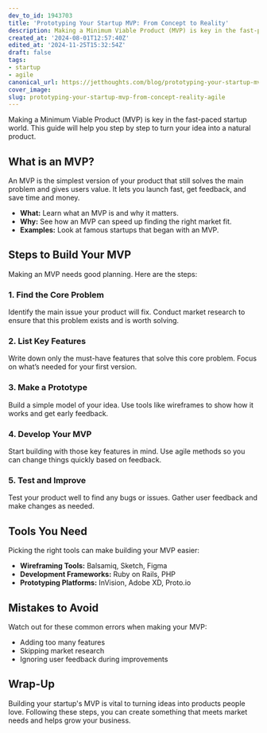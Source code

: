 ```yaml
---
dev_to_id: 1943703
title: 'Prototyping Your Startup MVP: From Concept to Reality'
description: Making a Minimum Viable Product (MVP) is key in the fast-paced startup world. This guide will help...
created_at: '2024-08-01T12:57:40Z'
edited_at: '2024-11-25T15:32:54Z'
draft: false
tags:
- startup
- agile
canonical_url: https://jetthoughts.com/blog/prototyping-your-startup-mvp-from-concept-reality-agile/
cover_image: 
slug: prototyping-your-startup-mvp-from-concept-reality-agile
---
```

Making a Minimum Viable Product (MVP) is key in the fast-paced startup world. This guide will help you step by step to turn your idea into a natural product.

## What is an MVP?

An MVP is the simplest version of your product that still solves the main problem and gives users value. It lets you launch fast, get feedback, and save time and money.

- **What:** Learn what an MVP is and why it matters.
- **Why:** See how an MVP can speed up finding the right market fit.
- **Examples:** Look at famous startups that began with an MVP.


## Steps to Build Your MVP

Making an MVP needs good planning. Here are the steps:

### 1. Find the Core Problem

Identify the main issue your product will fix. Conduct market research to ensure that this problem exists and is worth solving.

### 2. List Key Features

Write down only the must-have features that solve this core problem. Focus on what’s needed for your first version.

### 3. Make a Prototype

Build a simple model of your idea. Use tools like wireframes to show how it works and get early feedback.

### 4. Develop Your MVP

Start building with those key features in mind. Use agile methods so you can change things quickly based on feedback.

### 5. Test and Improve

Test your product well to find any bugs or issues. Gather user feedback and make changes as needed.

## Tools You Need

Picking the right tools can make building your MVP easier:

- **Wireframing Tools:** Balsamiq, Sketch, Figma
- **Development Frameworks:** Ruby on Rails, PHP
- **Prototyping Platforms:** InVision, Adobe XD, Proto.io


## Mistakes to Avoid

Watch out for these common errors when making your MVP:

- Adding too many features
- Skipping market research
- Ignoring user feedback during improvements


## Wrap-Up

Building your startup's MVP is vital to turning ideas into products people love. Following these steps, you can create something that meets market needs and helps grow your business.